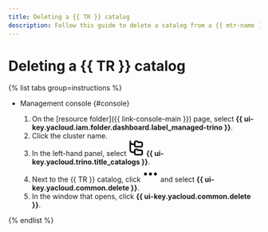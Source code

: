 ```yaml
---
title: Deleting a {{ TR }} catalog
description: Follow this guide to delete a catalog from a {{ mtr-name }} cluster.
---
```


# Deleting a {{ TR }} catalog

{% list tabs group=instructions %}

- Management console {#console}

  1. On the [resource folder]({{ link-console-main }}) page, select **{{ ui-key.yacloud.iam.folder.dashboard.label_managed-trino }}**.
  1. Click the cluster name.
  1. In the left-hand panel, select ![image](../../_assets/console-icons/folder-tree.svg) **{{ ui-key.yacloud.trino.title_catalogs }}**.
  1. Next to the {{ TR }} catalog, click ![image](../../_assets/console-icons/ellipsis.svg) and select **{{ ui-key.yacloud.common.delete }}**.
  1. In the window that opens, click **{{ ui-key.yacloud.common.delete }}**.

{% endlist %}